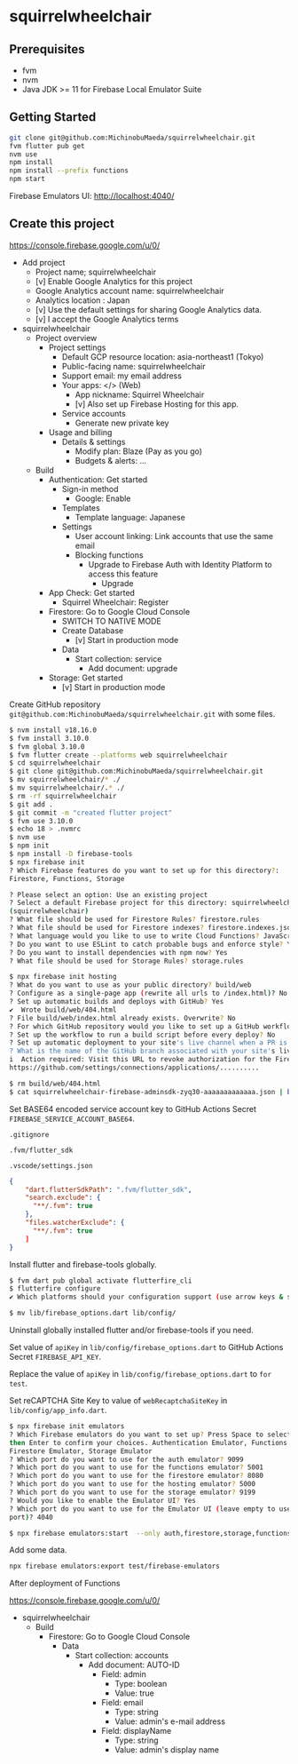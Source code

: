 # squirrelwheelchair

## Prerequisites

- fvm
- nvm
- Java JDK >= 11 for Firebase Local Emulator Suite

## Getting Started

```bash
git clone git@github.com:MichinobuMaeda/squirrelwheelchair.git
fvm flutter pub get
nvm use
npm install
npm install --prefix functions
npm start
```

Firebase Emulators UI: <http://localhost:4040/>

## Create this project

<https://console.firebase.google.com/u/0/>

- Add project
    - Project name; squirrelwheelchair
    - [v] Enable Google Analytics for this project
    - Google Analytics account name: squirrelwheelchair
    - Analytics location : Japan
    - [v] Use the default settings for sharing Google Analytics data.
    - [v] I accept the Google Analytics terms
- squirrelwheelchair
    - Project overview
        - Project settings
            - Default GCP resource location: asia-northeast1 (Tokyo)
            - Public-facing name: squirrelwheelchair
            - Support email: my email address
            - Your apps: </> (Web)
                - App nickname:  Squirrel Wheelchair
                - [v] Also set up Firebase Hosting for this app.
            - Service accounts
                - Generate new private key
        - Usage and billing
            - Details & settings
                - Modify plan: Blaze (Pay as you go)
                - Budgets & alerts: ...
    - Build
        - Authentication: Get started
            - Sign-in method
                - Google: Enable
            - Templates
                - Template language: Japanese
            - Settings
                - User account linking: Link accounts that use the same email
                - Blocking functions
                    - Upgrade to Firebase Auth with Identity Platform to access this feature
                        - Upgrade
        - App Check: Get started
            - Squirrel Wheelchair: Register
        - Firestore: Go to Google Cloud Console
            - SWITCH TO NATIVE MODE
            - Create Database
                - [v] Start in production mode
            - Data
                - Start collection: service
                    - Add document: upgrade
        - Storage: Get started
            - [v] Start in production mode

Create GitHub repository `git@github.com:MichinobuMaeda/squirrelwheelchair.git` with some files.

```bash
$ nvm install v18.16.0
$ fvm install 3.10.0
$ fvm global 3.10.0
$ fvm flutter create --platforms web squirrelwheelchair
$ cd squirrelwheelchair
$ git clone git@github.com:MichinobuMaeda/squirrelwheelchair.git
$ mv squirrelwheelchair/* ./
$ mv squirrelwheelchair/.* ./
$ rm -rf squirrelwheelchair
$ git add .
$ git commit -m "created flutter project"
$ fvm use 3.10.0
$ echo 18 > .nvmrc
$ nvm use
$ npm init
$ npm install -D firebase-tools
$ npx firebase init
? Which Firebase features do you want to set up for this directory?:
Firestore, Functions, Storage

? Please select an option: Use an existing project
? Select a default Firebase project for this directory: squirrelwheelchair 
(squirrelwheelchair)
? What file should be used for Firestore Rules? firestore.rules
? What file should be used for Firestore indexes? firestore.indexes.json
? What language would you like to use to write Cloud Functions? JavaScript
? Do you want to use ESLint to catch probable bugs and enforce style? Yes
? Do you want to install dependencies with npm now? Yes
? What file should be used for Storage Rules? storage.rules

$ npx firebase init hosting
? What do you want to use as your public directory? build/web
? Configure as a single-page app (rewrite all urls to /index.html)? No
? Set up automatic builds and deploys with GitHub? Yes
✔  Wrote build/web/404.html
? File build/web/index.html already exists. Overwrite? No
? For which GitHub repository would you like to set up a GitHub workflow? (format: user/repository) MichinobuMaeda/squirrelwheelchair
? Set up the workflow to run a build script before every deploy? No
? Set up automatic deployment to your site's live channel when a PR is merged? Yes
? What is the name of the GitHub branch associated with your site's live channel? main
i  Action required: Visit this URL to revoke authorization for the Firebase CLI GitHub OAuth App:
https://github.com/settings/connections/applications/..........

$ rm build/web/404.html
$ cat squirrelwheelchair-firebase-adminsdk-zyq30-aaaaaaaaaaaaa.json | base64
```

Set BASE64 encoded service account key to GitHub Actions Secret `FIREBASE_SERVICE_ACCOUNT_BASE64`.

`.gitignore`

```gitignore
.fvm/flutter_sdk
```

`.vscode/settings.json`

```json
{
    "dart.flutterSdkPath": ".fvm/flutter_sdk",
    "search.exclude": {
      "**/.fvm": true
    },
    "files.watcherExclude": {
      "**/.fvm": true
    ]
}
```

Install flutter and firebase-tools globally.

```bash
$ fvm dart pub global activate flutterfire_cli
$ flutterfire configure
✔ Which platforms should your configuration support (use arrow keys & space to select)? · web  

$ mv lib/firebase_options.dart lib/config/
```

Uninstall globally installed flutter and/or firebase-tools if you need.

Set value of `apiKey` in `lib/config/firebase_options.dart` to GitHub Actions Secret `FIREBASE_API_KEY`.

Replace the value of `apiKey` in `lib/config/firebase_options.dart` to `for test`.

Set reCAPTCHA Site Key to value of `webRecaptchaSiteKey` in `lib/config/app_info.dart`.

```bash
$ npx firebase init emulators
? Which Firebase emulators do you want to set up? Press Space to select emulators, 
then Enter to confirm your choices. Authentication Emulator, Functions Emulator, 
Firestore Emulator, Storage Emulator
? Which port do you want to use for the auth emulator? 9099
? Which port do you want to use for the functions emulator? 5001
? Which port do you want to use for the firestore emulator? 8080
? Which port do you want to use for the hosting emulator? 5000
? Which port do you want to use for the storage emulator? 9199
? Would you like to enable the Emulator UI? Yes
? Which port do you want to use for the Emulator UI (leave empty to use any available 
port)? 4040

$ npx firebase emulators:start  --only auth,firestore,storage,functions
```

Add some data.

```bash
npx firebase emulators:export test/firebase-emulators
```

After deployment of Functions

<https://console.firebase.google.com/u/0/>

- squirrelwheelchair
    - Build
        - Firestore: Go to Google Cloud Console
            - Data
                - Start collection: accounts
                    - Add document: AUTO-ID
                        - Field: admin
                            - Type: boolean
                            - Value: true
                        - Field: email
                            - Type: string
                            - Value: admin's e-mail address
                        - Field: displayName
                            - Type: string
                            - Value: admin's display name
